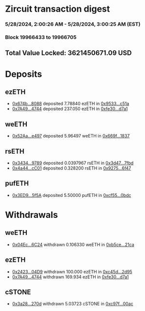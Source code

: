 # Zircuit transaction digest
### 5/28/2024, 2:00:26 AM - 5/28/2024, 3:00:25 AM (EST)
### Block 19966433 to 19966705

## Total Value Locked: 3621450671.09 USD

# Deposits
## ezETH
- [0x674b...8088](https://etherscan.io/address/0x674b9315b157850223399153529221C3d7308088) deposited 7.78840 ezETH in [0x9533...c51a](https://etherscan.io/tx/0x674b9315b157850223399153529221C3d7308088)
- [0x7A49...4744](https://etherscan.io/address/0x7A493Be5c2ce014cD049Bf178a1ac0Db1B434744) deposited 237.050 ezETH in [0xfe30...d7a1](https://etherscan.io/tx/0x7A493Be5c2ce014cD049Bf178a1ac0Db1B434744)
## weETH
- [0x52Aa...e497](https://etherscan.io/address/0x52Aa899454998Be5b000Ad077a46Bbe360F4e497) deposited 5.96497 weETH in [0x669f...1837](https://etherscan.io/tx/0x52Aa899454998Be5b000Ad077a46Bbe360F4e497)
## rsETH
- [0x3434...9789](https://etherscan.io/address/0x34349c5569e7B846c3558961552D2202760A9789) deposited 0.0397967 rsETH in [0x3d47...7fbd](https://etherscan.io/tx/0x34349c5569e7B846c3558961552D2202760A9789)
- [0x4a44...cC01](https://etherscan.io/address/0x4a4404d79268C4e25222da1595a91B977249cC01) deposited 0.328200 rsETH in [0x9275...6f47](https://etherscan.io/tx/0x4a4404d79268C4e25222da1595a91B977249cC01)
## pufETH
- [0x3ED9...5f5A](https://etherscan.io/address/0x3ED9C54d2070ad0Cdc36086085411646F4B65f5A) deposited 5.50000 pufETH in [0xcf55...0bdc](https://etherscan.io/tx/0x3ED9C54d2070ad0Cdc36086085411646F4B65f5A)
# Withdrawals
## weETH
- [0x04Ec...6C24](https://etherscan.io/address/0x04Ec78990E3D503AC1Bd488865618950a38B6C24) withdrawn 0.106330 weETH in [0xb5ce...21ca](https://etherscan.io/tx/0x04Ec78990E3D503AC1Bd488865618950a38B6C24)
## ezETH
- [0x2423...04D9](https://etherscan.io/address/0x2423B90dD0f4CF0926786b16151F9B7D880604D9) withdrawn 100.000 ezETH in [0xc45d...2d95](https://etherscan.io/tx/0x2423B90dD0f4CF0926786b16151F9B7D880604D9)
- [0x7A49...4744](https://etherscan.io/address/0x7A493Be5c2ce014cD049Bf178a1ac0Db1B434744) withdrawn 169.934 ezETH in [0xfe30...d7a1](https://etherscan.io/tx/0x7A493Be5c2ce014cD049Bf178a1ac0Db1B434744)
## cSTONE
- [0x3a28...270d](https://etherscan.io/address/0x3a28def4CD9C54757E9C5cb0a2F29523eAB2270d) withdrawn 5.03723 cSTONE in [0xc97f...00ac](https://etherscan.io/tx/0x3a28def4CD9C54757E9C5cb0a2F29523eAB2270d)
